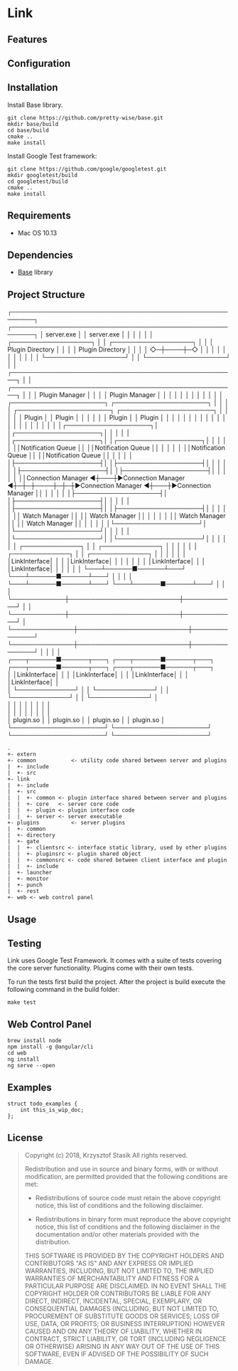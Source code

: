 Link
====

## Features
## Configuration
## Installation

Install Base library.

```
git clone https://github.com/pretty-wise/base.git
mkdir base/build
cd base/build
cmake ..
make install
```

Install Google Test framework:

```
git clone https://github.com/google/googletest.git
mkdir googletest/build
cd googletest/build
cmake ..
make install
```

## Requirements
- Mac OS 10.13
## Dependencies
- [Base](https://github.com/pretty-wise/base) library
## Project Structure
                                                                                                                        
  ┌───────────────────────────────────────────────────────┐    ┌───────────────────────────────────────────────────────┐
  │                      server.exe                       │    │                      server.exe                       │
  │                                                       │    │                                                       │
  │                                  ┌──────────────────┐ │    │ ┌──────────────────┐                                  │
  │                                  │ Plugin Directory │ │    │ │ Plugin Directory │                                  │
  │                                  │                  ◇─┼────┼─◇                  │                                  │
  │                                  │                  │ │    │ │                  │                                  │
  │                                  └──────────────────┘ │    │ └──────────────────┘                                  │
  │ ┌───────────────────────────────────────────────────┐ │    │ ┌───────────────────────────────────────────────────┐ │
  │ │                  Plugin Manager                   │ │    │ │                  Plugin Manager                   │ │
  │ │                                                   │ │    │ │                                                   │ │
  │ │ ┌─────────────────────┐   ┌─────────────────────┐ │ │    │ │ ┌─────────────────────┐   ┌─────────────────────┐ │ │
  │ │ │       Plugin        │   │       Plugin        │ │ │    │ │ │       Plugin        │   │       Plugin        │ │ │
  │ │ │                     │   │                     │ │ │    │ │ │                     │   │                     │ │ │
  │ │ │┌───────────────────┐│   │┌───────────────────┐│ │ │    │ │ │┌───────────────────┐│   │┌───────────────────┐│ │ │
  │ │ ││Notification Queue ││   ││Notification Queue ││ │ │    │ │ ││Notification Queue ││   ││Notification Queue ││ │ │
  │ │ │├───────────────────┤│   │├───────────────────┤│ │ │    │ │ │├───────────────────┤│   │├───────────────────┤│ │ │
  │ │ ││Connection Manager ◀┼───┼▶Connection Manager ◀┼─┼─┼────┼─┼─┼▶Connection Manager ◀┼───┼▶Connection Manager ││ │ │
  │ │ │├───────────────────┤│   │├───────────────────┤│ │ │    │ │ │├───────────────────┤│   │├───────────────────┤│ │ │
  │ │ ││   Watch Manager   ││   ││   Watch Manager   ││ │ │    │ │ ││   Watch Manager   ││   ││   Watch Manager   ││ │ │
  │ │ │└───────────────────┘│   │└───────────────────┘│ │ │    │ │ │└───────────────────┘│   │└───────────────────┘│ │ │
  │ │ │   ┌─────────────┐   │   │   ┌─────────────┐   │ │ │    │ │ │   ┌─────────────┐   │   │   ┌─────────────┐   │ │ │
  │ │ │   │LinkInterface│   │   │   │LinkInterface│   │ │ │    │ │ │   │LinkInterface│   │   │   │LinkInterface│   │ │ │
  │ │ └───┴──────■──────┴───┘   └───┴──────■──────┴───┘ │ │    │ │ └───┴──────■──────┴───┘   └───┴──────■──────┴───┘ │ │
  │ └────────────┼─────────────────────────┼────────────┘ │    │ └────────────┼─────────────────────────┼────────────┘ │
  └──────────────┼─────────────────────────┼──────────────┘    └──────────────┼─────────────────────────┼──────────────┘
                 │                         │                                  │                         │               
      ┌───┬──────■──────┬───┐   ┌───┬──────■──────┬───┐            ┌───┬──────■──────┬───┐   ┌───┬──────■──────┬───┐    
      │   │LinkInterface│   │   │   │LinkInterface│   │            │   │LinkInterface│   │   │   │LinkInterface│   │    
      │   └─────────────┘   │   │   └─────────────┘   │            │   └─────────────┘   │   │   └─────────────┘   │    
      │                     │   │                     │            │                     │   │                     │    
      │                     │   │                     │            │                     │   │                     │    
      │      plugin.so      │   │      plugin.so      │            │      plugin.so      │   │      plugin.so      │    
      └─────────────────────┘   └─────────────────────┘            └─────────────────────┘   └─────────────────────┘    

```
.
+- extern
+- common 			<- utility code shared between server and plugins
|  +- include
|  +- src
+- link
|  +- include
|  +- src
|  |  +- common <- plugin interface shared between server and plugins
|  |  +- core   <- server core code
|  |  +- plugin <- plugin interface code
|  |  +- server <- server executable
+- plugins			<- server plugins
|  +- common
|  +- directory
|  +- gate
|  |  +- clientsrc <- interface static library, used by other plugins
|  |  +- pluginsrc <- plugin shared object
|  |  +- commonsrc <- code shared between client interface and plugin
|  |  +- include
|  +- launcher
|  +- monitor
|  +- punch
|  +- rest
+- web <- web control panel
```
## Usage
## Testing

Link uses Google Test Framework. It comes with a suite of tests covering the core server functionality. Plugins come with their own tests.

To run the tests first build the project. After the project is build execute the following command in the build folder:
```
make test
```
## Web Control Panel
```
brew install node
npm install -g @angular/cli
cd web
ng install
ng serve --open
```
## Examples
```code
struct todo_examples {
	int this_is_wip_doc;
};
```
## License
> Copyright (c) 2018, Krzysztof Stasik
> All rights reserved.
> 
> Redistribution and use in source and binary forms, with or without
> modification, are permitted provided that the following conditions are met:
> 
> * Redistributions of source code must retain the above copyright notice, this
>   list of conditions and the following disclaimer.
> 
> * Redistributions in binary form must reproduce the above copyright notice,
>   this list of conditions and the following disclaimer in the documentation
>   and/or other materials provided with the distribution.
> 
> THIS SOFTWARE IS PROVIDED BY THE COPYRIGHT HOLDERS AND CONTRIBUTORS "AS IS"
> AND ANY EXPRESS OR IMPLIED WARRANTIES, INCLUDING, BUT NOT LIMITED TO, THE
> IMPLIED WARRANTIES OF MERCHANTABILITY AND FITNESS FOR A PARTICULAR PURPOSE ARE
> DISCLAIMED. IN NO EVENT SHALL THE COPYRIGHT HOLDER OR CONTRIBUTORS BE LIABLE
> FOR ANY DIRECT, INDIRECT, INCIDENTAL, SPECIAL, EXEMPLARY, OR CONSEQUENTIAL
> DAMAGES (INCLUDING, BUT NOT LIMITED TO, PROCUREMENT OF SUBSTITUTE GOODS OR
> SERVICES; LOSS OF USE, DATA, OR PROFITS; OR BUSINESS INTERRUPTION) HOWEVER
> CAUSED AND ON ANY THEORY OF LIABILITY, WHETHER IN CONTRACT, STRICT LIABILITY,
> OR TORT (INCLUDING NEGLIGENCE OR OTHERWISE) ARISING IN ANY WAY OUT OF THE USE
> OF THIS SOFTWARE, EVEN IF ADVISED OF THE POSSIBILITY OF SUCH DAMAGE.
